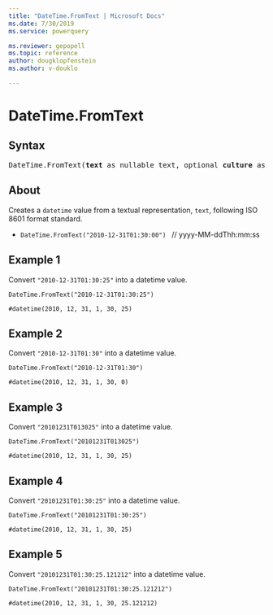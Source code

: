 ```yaml
---
title: "DateTime.FromText | Microsoft Docs"
ms.date: 7/30/2019
ms.service: powerquery

ms.reviewer: gepopell
ms.topic: reference
author: dougklopfenstein
ms.author: v-douklo

---
```

# DateTime.FromText

## Syntax

<pre>
DateTime.FromText(<b>text</b> as nullable text, optional <b>culture</b> as nullable text) as nullable datetime
</pre>
  
## About  
Creates a `datetime` value from a textual representation, `text`, following ISO 8601 format standard. <ul> <li> <code>DateTime.FromText("2010-12-31T01:30:00") </code> // yyyy-MM-ddThh:mm:ss </li> </ul>

## Example 1
Convert `"2010-12-31T01:30:25"` into a datetime value.

```powerquery-m
DateTime.FromText("2010-12-31T01:30:25")
```

`#datetime(2010, 12, 31, 1, 30, 25)`

## Example 2
Convert `"2010-12-31T01:30"` into a datetime value.

```powerquery-m
DateTime.FromText("2010-12-31T01:30")
```

`#datetime(2010, 12, 31, 1, 30, 0)`

## Example 3
Convert `"20101231T013025"` into a datetime value.

```powerquery-m
DateTime.FromText("20101231T013025")
```

`#datetime(2010, 12, 31, 1, 30, 25)`

## Example 4
Convert `"20101231T01:30:25"` into a datetime value.

```powerquery-m
DateTime.FromText("20101231T01:30:25")
```

`#datetime(2010, 12, 31, 1, 30, 25)`

## Example 5
Convert `"20101231T01:30:25.121212"` into a datetime value.

```powerquery-m
DateTime.FromText("20101231T01:30:25.121212")
```

`#datetime(2010, 12, 31, 1, 30, 25.121212)`

